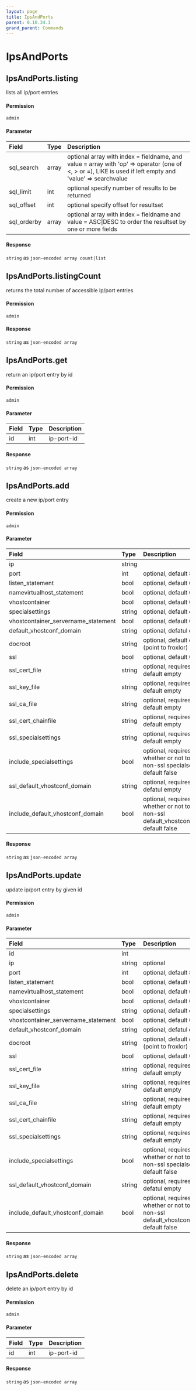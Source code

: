 ```yaml
---
layout: page
title: IpsAndPorts
parent: 0.10.34.1
grand_parent: Commands
---
```


# IpsAndPorts

## IpsAndPorts.listing

lists all ip/port entries

#### Permission

`admin`

#### Parameter

| Field | Type | Description |
| :--- | :--- | :--- |
| sql_search | array | optional array with index = fieldname, and value = array with 'op' => operator (one of <, > or =), LIKE is used if left empty and 'value' => searchvalue |
| sql_limit | int | optional specify number of results to be returned |
| sql_offset | int | optional specify offset for resultset |
| sql_orderby | array | optional array with index = fieldname and value = ASC\|DESC to order the resultset by one or more fields |

#### Response

`string` as `json-encoded array count|list`

## IpsAndPorts.listingCount

returns the total number of accessible ip/port entries

#### Permission

`admin`

#### Response

`string` as `json-encoded array`

## IpsAndPorts.get

return an ip/port entry by id

#### Permission

`admin`

#### Parameter

| Field | Type | Description |
| :--- | :--- | :--- |
| id | int | ip-port-id |

#### Response

`string` as `json-encoded array`

## IpsAndPorts.add

create a new ip/port entry

#### Permission

`admin`

#### Parameter

| Field | Type | Description |
| :--- | :--- | :--- |
| ip | string |  |
| port | int | optional, default 80 |
| listen_statement | bool | optional, default 0 (false) |
| namevirtualhost_statement | bool | optional, default 0 (false) |
| vhostcontainer | bool | optional, default 0 (false) |
| specialsettings | string | optional, default empty |
| vhostcontainer_servername_statement | bool | optional, default 0 (false) |
| default_vhostconf_domain | string | optional, defatul empty |
| docroot | string | optional, default empty (point to froxlor) |
| ssl | bool | optional, default 0 (false) |
| ssl_cert_file | string | optional, requires $ssl = 1, default empty |
| ssl_key_file | string | optional, requires $ssl = 1, default empty |
| ssl_ca_file | string | optional, requires $ssl = 1, default empty |
| ssl_cert_chainfile | string | optional, requires $ssl = 1, default empty |
| ssl_specialsettings | string | optional, requires $ssl = 1, default empty |
| include_specialsettings | bool | optional, requires $ssl = 1, whether or not to include non-ssl specialsettings, default false |
| ssl_default_vhostconf_domain | string | optional, requires $ssl = 1, defatul empty |
| include_default_vhostconf_domain | bool | optional, requires $ssl = 1, whether or not to include non-ssl default_vhostconf_domain, default false |

#### Response

`string` as `json-encoded array`

## IpsAndPorts.update

update ip/port entry by given id

#### Permission

`admin`

#### Parameter

| Field | Type | Description |
| :--- | :--- | :--- |
| id | int |  |
| ip | string | optional |
| port | int | optional, default 80 |
| listen_statement | bool | optional, default 0 (false) |
| namevirtualhost_statement | bool | optional, default 0 (false) |
| vhostcontainer | bool | optional, default 0 (false) |
| specialsettings | string | optional, default empty |
| vhostcontainer_servername_statement | bool | optional, default 0 (false) |
| default_vhostconf_domain | string | optional, defatul empty |
| docroot | string | optional, default empty (point to froxlor) |
| ssl | bool | optional, default 0 (false) |
| ssl_cert_file | string | optional, requires $ssl = 1, default empty |
| ssl_key_file | string | optional, requires $ssl = 1, default empty |
| ssl_ca_file | string | optional, requires $ssl = 1, default empty |
| ssl_cert_chainfile | string | optional, requires $ssl = 1, default empty |
| ssl_specialsettings | string | optional, requires $ssl = 1, default empty |
| include_specialsettings | bool | optional, requires $ssl = 1, whether or not to include non-ssl specialsettings, default false |
| ssl_default_vhostconf_domain | string | optional, requires $ssl = 1, defatul empty |
| include_default_vhostconf_domain | bool | optional, requires $ssl = 1, whether or not to include non-ssl default_vhostconf_domain, default false |

#### Response

`string` as `json-encoded array`

## IpsAndPorts.delete

delete an ip/port entry by id

#### Permission

`admin`

#### Parameter

| Field | Type | Description |
| :--- | :--- | :--- |
| id | int | ip-port-id |

#### Response

`string` as `json-encoded array`